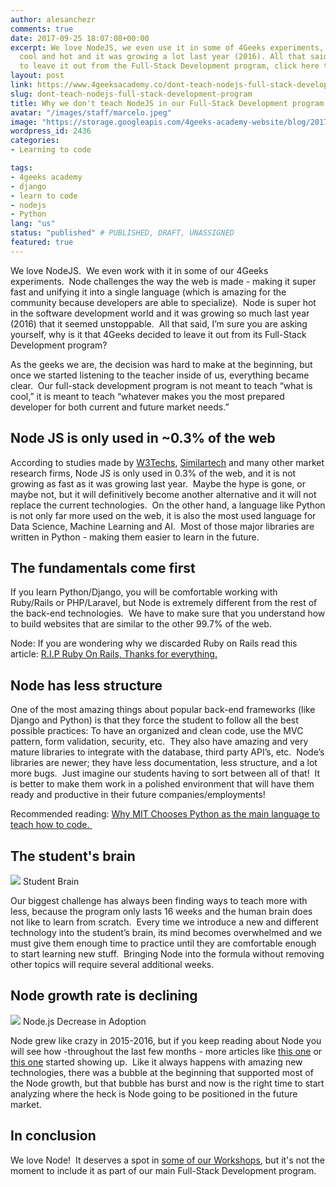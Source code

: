 ```yaml
---
author: alesanchezr
comments: true
date: 2017-09-25 18:07:08+00:00
excerpt: We love NodeJS, we even use it in some of 4Geeks experiments, it is super
  cool and hot and it was growing a lot last year (2016). All that said, 4Geeks decided
  to leave it out from the Full-Stack Development program, click here to learn why.
layout: post
link: https://www.4geeksacademy.co/dont-teach-nodejs-full-stack-development-program/
slug: dont-teach-nodejs-full-stack-development-program
title: Why we don't teach NodeJS in our Full-Stack Development program
avatar: "/images/staff/marcelo.jpeg"
image: "https://storage.googleapis.com/4geeks-academy-website/blog/2017/09/Screen-Shot-2017-09-25-at-10.54.52-PM.png"
wordpress_id: 2436
categories:
- Learning to code

tags:
- 4geeks academy
- django
- learn to code
- nodejs
- Python
lang: "us"
status: "published" # PUBLISHED, DRAFT, UNASSIGNED
featured: true
---
```


We love NodeJS.  We even work with it in some of our 4Geeks experiments.  Node challenges the way the web is made - making it super fast and unifying it into a single language (which is amazing for the community because developers are able to specialize).  Node is super hot in the software development world and it was growing so much last year (2016) that it seemed unstoppable.  All that said, I’m sure you are asking yourself, why is it that 4Geeks decided to leave it out from its Full-Stack Development program?

As the geeks we are, the decision was hard to make at the beginning, but once we started listening to the teacher inside of us, everything became clear.  Our full-stack development program is not meant to teach “what is cool,” it is meant to teach “whatever makes you the most prepared developer for both current and future market needs.”


## Node JS is only used in ~0.3% of the web


According to studies made by [W3Techs](https://w3techs.com/technologies/details/ws-nodejs/all/all), [Similartech](https://www.similartech.com/technologies/nodejs) and many other market research firms, Node JS is only used in 0.3% of the web, and it is not growing as fast as it was growing last year.  Maybe the hype is gone, or maybe not, but it will definitively become another alternative and it will not replace the current technologies.  On the other hand, a language like Python is not only far more used on the web, it is also the most used language for Data Science, Machine Learning and AI.  Most of those major libraries are written in Python - making them easier to learn in the future.


## The fundamentals come first


If you learn Python/Django, you will be comfortable working with Ruby/Rails or PHP/Laravel, but Node is extremely different from the rest of the back-end technologies.  We have to make sure that you understand how to build websites that are similar to the other 99.7% of the web.

Node: If you are wondering why we discarded Ruby on Rails read this article: [R.I.P Ruby On Rails, Thanks for everything.](/rip-ruby-on-rails/)


## Node has less structure


One of the most amazing things about popular back-end frameworks (like Django and Python) is that they force the student to follow all the best possible practices: To have an organized and clean code, use the MVC pattern, form validation, security, etc.  They also have amazing and very mature libraries to integrate with the database, third party API’s, etc.  Node’s libraries are newer; they have less documentation, less structure, and a lot more bugs.  Just imagine our students having to sort between all of that!  It is better to make them work in a polished environment that will have them ready and productive in their future companies/employments!

Recommended reading: [Why MIT Chooses Python as the main language to teach how to code. ](https://cemerick.com/2009/03/24/why-mit-now-uses-python-instead-of-scheme-for-its-undergraduate-cs-program/)


## The student's brain






![](/wp-content/uploads/2017/09/brain-august2013.jpg) Student Brain




Our biggest challenge has always been finding ways to teach more with less, because the program only lasts 16 weeks and the human brain does not like to learn from scratch.  Every time we introduce a new and different technology into the student’s brain, its mind becomes overwhelmed and we must give them enough time to practice until they are comfortable enough to start learning new stuff.  Bringing Node into the formula without removing other topics will require several additional weeks.




## Node growth rate is declining


![](/wp-content/uploads/2017/09/node-downloads-1-300x150.png) Node.js Decrease in Adoption

Node grew like crazy in 2015-2016, but if you keep reading about Node you will see how -throughout the last few months - more articles like [this one](https://blog.geekforbrains.com/after-a-year-of-using-nodejs-in-production-78eecef1f65a) or [this one](https://medium.com/@tjholowaychuk/farewell-node-js-4ba9e7f3e52b) started showing up.  Like it always happens with amazing new technologies, there was a bubble at the beginning that supported most of the Node growth, but that bubble has burst and now is the right time to start analyzing where the heck is Node going to be positioned in the future market.


## In conclusion


We love Node!  It deserves a spot in [some of our Workshops](/calendar/?type=events), but it's not the moment to include it as part of our main Full-Stack Development program.


